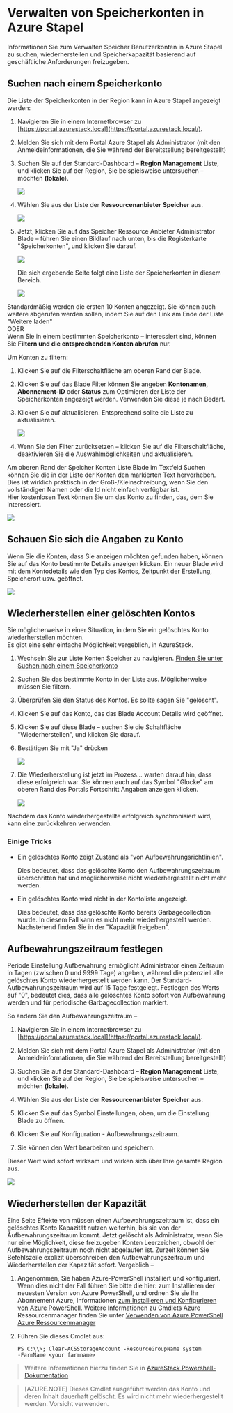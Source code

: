 <properties
    pageTitle="Azure Stapel Speicherkonten verwalten | Microsoft Azure"
    description="Informationen Sie zum Suchen, verwalten, wiederherstellen und Azure Stapel Speicherkonten freizugeben"
    services="azure-stack"
    documentationCenter=""
    authors="AniAnirudh"
    manager="darmour"
    editor=""/>

<tags
    ms.service="azure-stack"
    ms.workload="na"
    ms.tgt_pltfrm="na"
    ms.devlang="na"
    ms.topic="get-started-article"
    ms.date="09/26/2016"
    ms.author="anirudha"/>

# <a name="manage-storage-accounts-in-azure-stack"></a>Verwalten von Speicherkonten in Azure Stapel

Informationen Sie zum Verwalten Speicher Benutzerkonten in Azure Stapel zu suchen, wiederherstellen und Speicherkapazität basierend auf geschäftliche Anforderungen freizugeben.

## <a name="find-a-storage-account"></a>Suchen nach einem Speicherkonto

Die Liste der Speicherkonten in der Region kann in Azure Stapel angezeigt werden:

1.  Navigieren Sie in einem Internetbrowser zu [https://portal.azurestack.local](https://portal.azurestack.local/).

2.  Melden Sie sich mit dem Portal Azure Stapel als Administrator (mit den Anmeldeinformationen, die Sie während der Bereitstellung bereitgestellt)

3.  Suchen Sie auf der Standard-Dashboard – **Region Management** Liste, und klicken Sie auf der Region, Sie beispielsweise untersuchen – möchten **(lokale**).

    ![](media/azure-stack-manage-storage-accounts/image1.png)

4.  Wählen Sie aus der Liste der **Ressourcenanbieter** **Speicher** aus.

    ![](media/azure-stack-manage-storage-accounts/image2.png)

5.  Jetzt, klicken Sie auf das Speicher Ressource Anbieter Administrator Blade – führen Sie einen Bildlauf nach unten, bis die Registerkarte "Speicherkonten", und klicken Sie darauf.

    ![](media/azure-stack-manage-storage-accounts/image3.png)
    
    Die sich ergebende Seite folgt eine Liste der Speicherkonten in diesem Bereich.

    ![](media/azure-stack-manage-storage-accounts/image4.png)

Standardmäßig werden die ersten 10 Konten angezeigt. Sie können auch weitere abgerufen werden sollen, indem Sie auf den Link am Ende der Liste "Weitere laden" <br>
ODER <br>
Wenn Sie in einem bestimmten Speicherkonto – interessiert sind, können Sie **Filtern und die entsprechenden Konten abrufen** nur.<br>

Um Konten zu filtern:

1. Klicken Sie auf die Filterschaltfläche am oberen Rand der Blade.

2. Klicken Sie auf das Blade Filter können Sie angeben **Kontonamen**,  **Abonnement-ID** oder **Status** zum Optimieren der Liste der Speicherkonten angezeigt werden. Verwenden Sie diese je nach Bedarf.

3. Klicken Sie auf aktualisieren. Entsprechend sollte die Liste zu aktualisieren.

    ![](media/azure-stack-manage-storage-accounts/image5.png)

4. Wenn Sie den Filter zurücksetzen – klicken Sie auf die Filterschaltfläche, deaktivieren Sie die Auswahlmöglichkeiten und aktualisieren.

Am oberen Rand der Speicher Konten Liste Blade im Textfeld Suchen können Sie die in der Liste der Konten den markierten Text hervorheben. Dies ist wirklich praktisch in der Groß-/Kleinschreibung, wenn Sie den vollständigen Namen oder die Id nicht einfach verfügbar ist.<br>
Hier kostenlosen Text können Sie um das Konto zu finden, das, dem Sie interessiert.

![](media/azure-stack-manage-storage-accounts/image6.png)


## <a name="look-at-account-details"></a>Schauen Sie sich die Angaben zu Konto

Wenn Sie die Konten, dass Sie anzeigen möchten gefunden haben, können Sie auf das Konto bestimmte Details anzeigen klicken. Ein neuer Blade wird mit dem Kontodetails wie den Typ des Kontos, Zeitpunkt der Erstellung, Speicherort usw. geöffnet.

![](media/azure-stack-manage-storage-accounts/image7.png)


## <a name="recover-a-deleted-account"></a>Wiederherstellen einer gelöschten Kontos

Sie möglicherweise in einer Situation, in dem Sie ein gelöschtes Konto wiederherstellen möchten.<br>
Es gibt eine sehr einfache Möglichkeit vergeblich, in AzureStack.

1.  Wechseln Sie zur Liste Konten Speicher zu navigieren. [Finden Sie unter Suchen nach einem Speicherkonto](#find-a-storage-account)

2.  Suchen Sie das bestimmte Konto in der Liste aus. Möglicherweise müssen Sie filtern.

3.  Überprüfen Sie den Status des Kontos. Es sollte sagen Sie "gelöscht".

4.  Klicken Sie auf das Konto, das das Blade Account Details wird geöffnet.

5.  Klicken Sie auf diese Blade – suchen Sie die Schaltfläche "Wiederherstellen", und klicken Sie darauf.

6.  Bestätigen Sie mit "Ja" drücken

    ![](media/azure-stack-manage-storage-accounts/image8.png)

7.  Die Wiederherstellung ist jetzt im Prozess... warten darauf hin, dass diese erfolgreich war.
    Sie können auch auf das Symbol "Glocke" am oberen Rand des Portals Fortschritt Angaben anzeigen klicken.

    ![](media/azure-stack-manage-storage-accounts/image9.png)

  Nachdem das Konto wiederhergestellte erfolgreich synchronisiert wird, kann eine zurückkehren verwenden.

### <a name="some-gotchas"></a>Einige Tricks

- Ein gelöschtes Konto zeigt Zustand als "von Aufbewahrungsrichtlinien".

  Dies bedeutet, dass das gelöschte Konto den Aufbewahrungszeitraum überschritten hat und möglicherweise nicht wiederhergestellt nicht mehr werden.

- Ein gelöschtes Konto wird nicht in der Kontoliste angezeigt.

  Dies bedeutet, dass das gelöschte Konto bereits Garbagecollection wurde. In diesem Fall kann es nicht mehr wiederhergestellt werden. Nachstehend finden Sie in der "Kapazität freigeben".

## <a name="set-retention-period"></a>Aufbewahrungszeitraum festlegen

Periode Einstellung Aufbewahrung ermöglicht Administrator einen Zeitraum in Tagen (zwischen 0 und 9999 Tage) angeben, während die potenziell alle gelöschtes Konto wiederhergestellt werden kann. Der Standard-Aufbewahrungszeitraum wird auf 15 Tage festgelegt. Festlegen des Werts auf "0", bedeutet dies, dass alle gelöschtes Konto sofort von Aufbewahrung werden und für periodische Garbagecollection markiert.

So ändern Sie den Aufbewahrungszeitraum –

1.  Navigieren Sie in einem Internetbrowser zu [https://portal.azurestack.local](https://portal.azurestack.local/).

2.  Melden Sie sich mit dem Portal Azure Stapel als Administrator (mit den Anmeldeinformationen, die Sie während der Bereitstellung bereitgestellt)

3.  Suchen Sie auf der Standard-Dashboard – **Region Management** Liste, und klicken Sie auf der Region, Sie beispielsweise untersuchen – möchten **(lokale**).

4.  Wählen Sie aus der Liste der **Ressourcenanbieter** **Speicher** aus.

5.  Klicken Sie auf das Symbol Einstellungen, oben, um die Einstellung Blade zu öffnen.

6.  Klicken Sie auf Konfiguration - Aufbewahrungszeitraum.

7.  Sie können den Wert bearbeiten und speichern.

 Dieser Wert wird sofort wirksam und wirken sich über Ihre gesamte Region aus.

![](media/azure-stack-manage-storage-accounts/image10.png)

## <a name="reclaim-capacity"></a>Wiederherstellen der Kapazität

Eine Seite Effekte von müssen einen Aufbewahrungszeitraum ist, dass ein gelöschtes Konto Kapazität nutzen weiterhin, bis sie von der Aufbewahrungszeitraum kommt. Jetzt gelöscht als Administrator, wenn Sie nur eine Möglichkeit, diese freizugeben Konten Leerzeichen, obwohl der Aufbewahrungszeitraum noch nicht abgelaufen ist. Zurzeit können Sie Befehlszeile explizit überschreiben den Aufbewahrungszeitraum und Wiederherstellen der Kapazität sofort. Vergeblich –

1.  Angenommen, Sie haben Azure-PowerShell installiert und konfiguriert. Wenn dies nicht der Fall führen Sie bitte die hier: zum Installieren der neuesten Version von Azure PowerShell, und ordnen Sie sie Ihr Abonnement Azure, Informationen [zum Installieren und Konfigurieren von Azure PowerShell](http://azure.microsoft.com/documentation/articles/powershell-install-configure/).
    Weitere Informationen zu Cmdlets Azure Ressourcenmanager finden Sie unter [Verwenden von Azure PowerShell Azure Ressourcenmanager](http://go.microsoft.com/fwlink/?LinkId=394767)

2.  Führen Sie dieses Cmdlet aus:

    ```
    PS C:\\>; Clear-ACSStorageAccount -ResourceGroupName system
    -FarmName <your farmname>
    ```

> Weitere Informationen hierzu finden Sie in [AzureStack Powershell-Dokumentation](https://msdn.microsoft.com/library/mt637964.aspx)

> [AZURE.NOTE] Dieses Cmdlet ausgeführt werden das Konto und deren Inhalt dauerhaft gelöscht. Es wird nicht mehr wiederhergestellt werden. Vorsicht verwenden.

